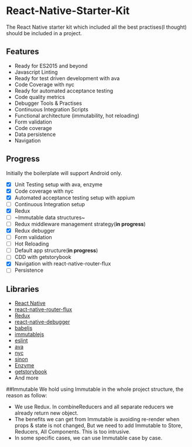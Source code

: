 # React-Native-Starter-Kit
The React Native starter kit which included all the best practises(I thought) should be included in a project.

## Features
- Ready for ES2015 and beyond
- Javascript Linting
- Ready for test driven development with ava
- Code Coverage with nyc
- Ready for automated acceptance testing
- Code quality metrics
- Debugger Tools & Practises
- Continuous Integration Scripts
- Functional architecture (immutability, hot reloading)
- Form validation
- Code coverage
- Data persistence
- Navigation


## Progress
Initially the boilerplate will support Android only.

- [x] Unit Testing setup with ava, enzyme
- [x] Code coverage with nyc
- [x] Automated acceptance testing setup with appium
- [ ] Continuous Integration setup
- [x] Redux
- [ ] ~Immutable data structures~
- [ ] Redux middleware management strategy(**in progress**)
- [x] Redux debugger
- [ ] Form validation
- [ ] Hot Reloading
- [ ] Default app structure(**in progress**)
- [ ] CDD with getstorybook
- [x] Navigation with react-native-router-flux
- [ ] Persistence

## Libraries
- [React Native](https://facebook.github.io/react-native/)
- [react-native-router-flux](https://github.com/aksonov/react-native-router-flux)
- [Redux](http://rackt.github.io/redux/)
- [react-native-debugger](https://github.com/jhen0409/react-native-debugger)
- [babeljs](https://babeljs.io/)
- [immutablejs](http://facebook.github.io/immutable-js)
- [eslint](http://eslint.org/)
- [ava](https://github.com/avajs/ava)
- [nyc](https://github.com/istanbuljs/nyc)
- [sinon](http://sinonjs.org/)
- [Enzyme](http://airbnb.io/enzyme/)
- [getstorybook](https://github.com/kadirahq/react-native-storybook)
- And more

##Immutable
We hold using Immutable in the whole project structure, the reason as follow:

 * We use Redux. In combineReducers and all separate reducers we already return new object.
 * The benefits we can get from Immutable is avoiding re-render when props & state is not changed, But we need to add Immutable to Store, Reducers, All Components. This is too intrusive.
 * In some specific cases, we can use Immutable case by case.

